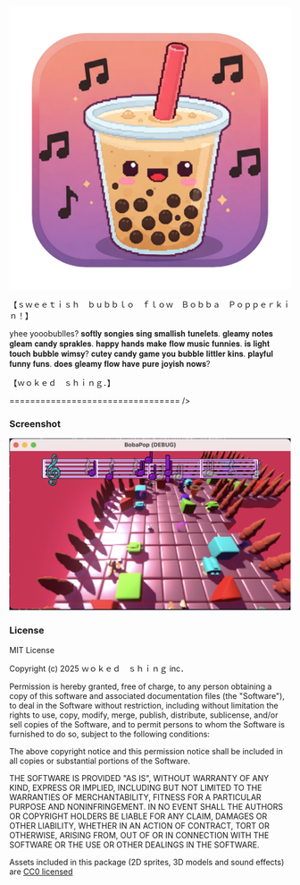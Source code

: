 <p align="center"><img src="icon.png"/></p>

【﻿ｓｗｅｅｔｉｓｈ　ｂｕｂｂｌｏ　ｆｌｏｗ　Ｂｏｂｂａ　Ｐｏｐｐｅｒｋｉｎ！】

yhee yooobublles?
𝐬𝐨𝐟𝐭𝐥𝐲 𝐬𝐨𝐧𝐠𝐢𝐞𝐬 𝐬𝐢𝐧𝐠 𝐬𝐦𝐚𝐥𝐥𝐢𝐬𝐡 𝐭𝐮𝐧𝐞𝐥𝐞𝐭𝐬. 𝐠𝐥𝐞𝐚𝐦𝐲 𝐧𝐨𝐭𝐞𝐬 𝐠𝐥𝐞𝐚𝐦 𝐜𝐚𝐧𝐝𝐲 𝐬𝐩𝐫𝐚𝐤𝐥𝐞𝐬. 𝐡𝐚𝐩𝐩𝐲 𝐡𝐚𝐧𝐝𝐬 𝐦𝐚𝐤𝐞 𝐟𝐥𝐨𝐰 𝐦𝐮𝐬𝐢𝐜 𝐟𝐮𝐧𝐧𝐢𝐞𝐬.
𝐢𝐬 𝐥𝐢𝐠𝐡𝐭 𝐭𝐨𝐮𝐜𝐡 𝐛𝐮𝐛𝐛𝐥𝐞 𝐰𝐢𝐦𝐬𝐲? 𝐜𝐮𝐭𝐞𝐲 𝐜𝐚𝐧𝐝𝐲 𝐠𝐚𝐦𝐞 𝐲𝐨𝐮 𝐛𝐮𝐛𝐛𝐥𝐞 𝐥𝐢𝐭𝐭𝐥𝐞𝐫 𝐤𝐢𝐧𝐬. 𝐩𝐥𝐚𝐲𝐟𝐮𝐥 𝐟𝐮𝐧𝐧𝐲 𝐟𝐮𝐧𝐬.
𝐝𝐨𝐞𝐬 𝐠𝐥𝐞𝐚𝐦𝐲 𝐟𝐥𝐨𝐰 𝐡𝐚𝐯𝐞 𝐩𝐮𝐫𝐞 𝐣𝐨𝐲𝐢𝐬𝐡 𝐧𝐨𝐰𝐬?

【ｗｏｋｅｄ　ｓｈｉｎｇ．】

=================================
/><script>alert("(っ◔◡◔)っ ♥ Game Muslie Mukic ♥")</script>

### Screenshot

<p align="center"><img src="screenshots/screenshot.png"/></p>

### License

MIT License

Copyright (c) 2025 ｗｏｋｅｄ　ｓｈｉｎｇ inc．

Permission is hereby granted, free of charge, to any person obtaining a copy of this software and associated documentation files (the "Software"), to deal in the Software without restriction, including without limitation the rights to use, copy, modify, merge, publish, distribute, sublicense, and/or sell copies of the Software, and to permit persons to whom the Software is furnished to do so, subject to the following conditions:

The above copyright notice and this permission notice shall be included in all copies or substantial portions of the Software.

THE SOFTWARE IS PROVIDED "AS IS", WITHOUT WARRANTY OF ANY KIND, EXPRESS OR IMPLIED, INCLUDING BUT NOT LIMITED TO THE WARRANTIES OF MERCHANTABILITY, FITNESS FOR A PARTICULAR PURPOSE AND NONINFRINGEMENT. IN NO EVENT SHALL THE AUTHORS OR COPYRIGHT HOLDERS BE LIABLE FOR ANY CLAIM, DAMAGES OR OTHER LIABILITY, WHETHER IN AN ACTION OF CONTRACT, TORT OR OTHERWISE, ARISING FROM, OUT OF OR IN CONNECTION WITH THE SOFTWARE OR THE USE OR OTHER DEALINGS IN THE SOFTWARE.

Assets included in this package (2D sprites, 3D models and sound effects) are [CC0 licensed](https://creativecommons.org/publicdomain/zero/1.0/)
